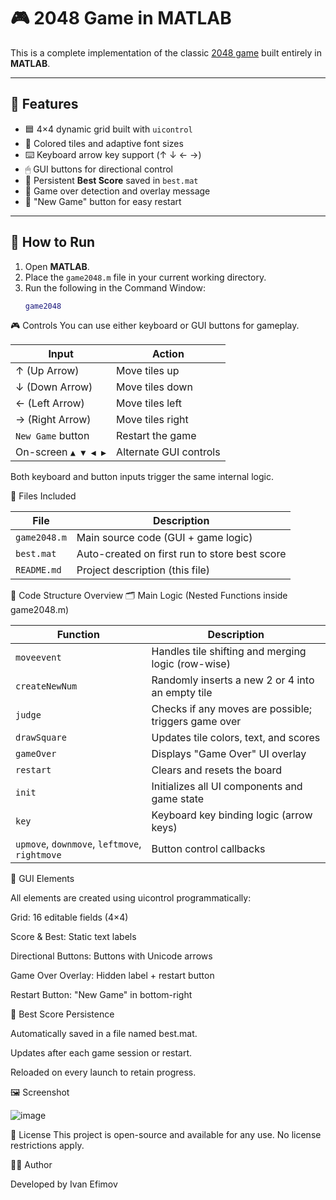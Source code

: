# 🎮 2048 Game in MATLAB

This is a complete implementation of the classic [2048 game](https://play2048.co/) built entirely in **MATLAB**.  

---

## 🧩 Features

- 🟦 4×4 dynamic grid built with `uicontrol`
- 🎨 Colored tiles and adaptive font sizes
- ⌨️ Keyboard arrow key support (↑ ↓ ← →)
- 🖱 GUI buttons for directional control
- 💾 Persistent **Best Score** saved in `best.mat`
- 🛑 Game over detection and overlay message
- 🔄 "New Game" button for easy restart

---

## 🚀 How to Run

1. Open **MATLAB**.
2. Place the `game2048.m` file in your current working directory.
3. Run the following in the Command Window:
   ```matlab
   game2048

🎮 Controls
You can use either keyboard or GUI buttons for gameplay.

| Input               | Action                 |
| ------------------- | ---------------------- |
| ↑ (Up Arrow)        | Move tiles up          |
| ↓ (Down Arrow)      | Move tiles down        |
| ← (Left Arrow)      | Move tiles left        |
| → (Right Arrow)     | Move tiles right       |
| `New Game` button   | Restart the game       |
| On-screen `▲ ▼ ◀ ▶` | Alternate GUI controls |

Both keyboard and button inputs trigger the same internal logic.

📂 Files Included

| File                     | Description                                   |
| ------------------------ | --------------------------------------------- |
| `game2048.m`             | Main source code (GUI + game logic)           |
| `best.mat`               | Auto-created on first run to store best score |
| `README.md`              | Project description (this file)               |

🧠 Code Structure Overview
🗂 Main Logic (Nested Functions inside game2048.m)

| Function                                      | Description                                          |
| --------------------------------------------- | ---------------------------------------------------- |
| `moveevent`                                   | Handles tile shifting and merging logic (row-wise)   |
| `createNewNum`                                | Randomly inserts a new 2 or 4 into an empty tile     |
| `judge`                                       | Checks if any moves are possible; triggers game over |
| `drawSquare`                                  | Updates tile colors, text, and scores                |
| `gameOver`                                    | Displays "Game Over" UI overlay                      |
| `restart`                                     | Clears and resets the board                          |
| `init`                                        | Initializes all UI components and game state         |
| `key`                                         | Keyboard key binding logic (arrow keys)              |
| `upmove`, `downmove`, `leftmove`, `rightmove` | Button control callbacks                             |

🧱 GUI Elements

All elements are created using uicontrol programmatically:

Grid: 16 editable fields (4×4)

Score & Best: Static text labels

Directional Buttons: Buttons with Unicode arrows

Game Over Overlay: Hidden label + restart button

Restart Button: "New Game" in bottom-right

💾 Best Score Persistence

Automatically saved in a file named best.mat.

Updates after each game session or restart.

Reloaded on every launch to retain progress.

🖼 Screenshot 

![image](https://github.com/user-attachments/assets/b4a9f756-a51b-4735-8bee-15c392b8a6a3)

📄 License
This project is open-source and available for any use. No license restrictions apply.

👨‍💻 Author

Developed by Ivan Efimov

